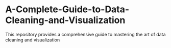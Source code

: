 # A-Complete-Guide-to-Data-Cleaning-and-Visualization
This repository provides a comprehensive guide to mastering the art of data cleaning and visualization
